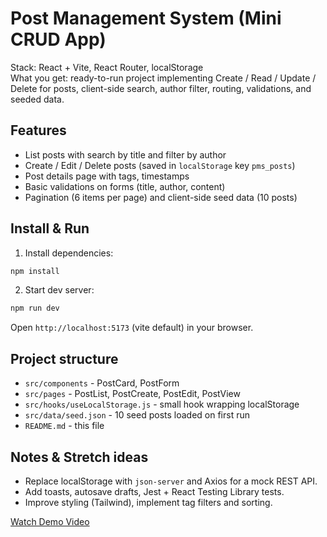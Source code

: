 # Post Management System (Mini CRUD App)

Stack: React + Vite, React Router, localStorage  
What you get: ready-to-run project implementing Create / Read / Update / Delete for posts, client-side search, author filter, routing, validations, and seeded data.

## Features
- List posts with search by title and filter by author
- Create / Edit / Delete posts (saved in `localStorage` key `pms_posts`)
- Post details page with tags, timestamps
- Basic validations on forms (title, author, content)
- Pagination (6 items per page) and client-side seed data (10 posts)

## Install & Run
1. Install dependencies:
```bash
npm install
```
2. Start dev server:
```bash
npm run dev
```
Open `http://localhost:5173` (vite default) in your browser.

## Project structure
- `src/components` - PostCard, PostForm
- `src/pages` - PostList, PostCreate, PostEdit, PostView
- `src/hooks/useLocalStorage.js` - small hook wrapping localStorage
- `src/data/seed.json` - 10 seed posts loaded on first run
- `README.md` - this file

## Notes & Stretch ideas
- Replace localStorage with `json-server` and Axios for a mock REST API.
- Add toasts, autosave drafts, Jest + React Testing Library tests.
- Improve styling (Tailwind), implement tag filters and sorting.


[Watch Demo Video](assets/demo.mp4)
